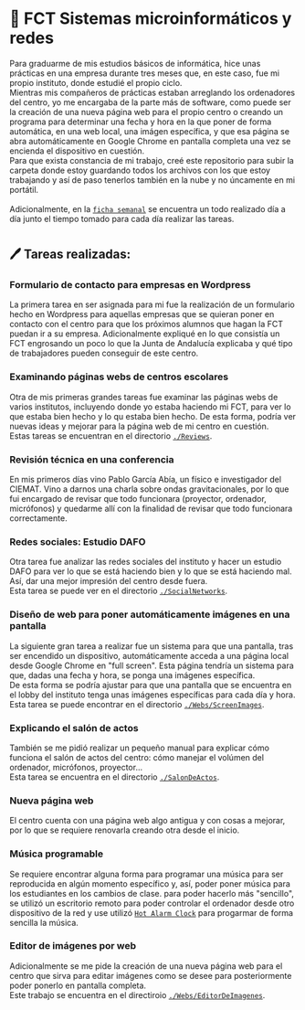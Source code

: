 # 🔨 FCT Sistemas microinformáticos y redes
Para graduarme de mis estudios básicos de informática, hice unas prácticas en una empresa durante tres meses que, en este caso, fue mi propio instituto, donde estudié el propio ciclo.<br>
Mientras mis compañeros de prácticas estaban arreglando los ordenadores del centro, yo me encargaba de la parte más de software, como puede ser la creación de una nueva página web para el propio centro o creando un programa para determinar una fecha y hora en la que poner de forma automática, en una web local, una imágen específica, y que esa página se abra automáticamente en Google Chrome en pantalla completa una vez se encienda el dispositivo en cuestión.<br>
Para que exista constancia de mi trabajo, creé este repositorio para subir la carpeta donde estoy guardando todos los archivos con los que estoy trabajando y así de paso tenerlos también en la nube y no úncamente en mi portátil.
<br>
<br>
Adicionalmente, en la [`ficha semanal`](./FichaSemanal.md) se encuentra un todo realizado día a día junto el tiempo tomado para cada día realizar las tareas. 
#
## 🖊️ Tareas realizadas:
### Formulario de contacto para empresas en Wordpress
La primera tarea en ser asignada para mi fue la realización de un formulario hecho en Wordpress para aquellas empresas que se quieran poner en contacto con el centro para que los próximos alumnos que hagan la FCT puedan ir a su empresa. Adicionalmente expliqué en lo que consistía un FCT engrosando un poco lo que la Junta de Andalucía explicaba y qué tipo de trabajadores pueden conseguir de este centro.

### Examinando páginas webs de centros escolares
Otra de mis primeras grandes tareas fue examinar las páginas webs de varios institutos, incluyendo donde yo estaba haciendo mi FCT, para ver lo que estaba bien hecho y lo qu estaba bien hecho. De esta forma, podría ver nuevas ideas y mejorar para la página web de mi centro en cuestión.<br>
Estas tareas se encuentran en el directorio [`./Reviews`](./Reviews).

### Revisión técnica en una conferencia
En mis primeros días vino Pablo García Abía, un físico e investigador del CIEMAT. Vino a darnos una charla sobre ondas gravitacionales, por lo que fui encargado de revisar que todo funcionara (proyector, ordenador, micrófonos) y quedarme allí con la finalidad de revisar que todo funcionara correctamente.

### Redes sociales: Estudio DAFO
Otra tarea fue analizar las redes sociales del instituto y hacer un estudio DAFO para ver lo que se está haciendo bien y lo que se está haciendo mal. Así, dar una mejor impresión del centro desde fuera.<br>
Esta tarea se puede ver en el directorio [`./SocialNetworks`](./SocialNetworks).

### Diseño de web para poner automáticamente imágenes en una pantalla
La siguiente gran tarea a realizar fue un sistema para que una pantalla, tras ser encendido un dispositivo, automáticamente acceda a una página local desde Google Chrome en "full screen". Esta página tendría un sistema para que, dadas una fecha y hora, se ponga una imágenes específica.<br> De esta forma se podría ajustar para que una pantalla que se encuentra en el lobby del instituto tenga unas imágenes específicas para cada día y hora.<br>
Esta tarea se puede encontrar en el directorio [`./Webs/ScreenImages`](./Webs/ScreenImages).

### Explicando el salón de actos
También se me pidió realizar un pequeño manual para explicar cómo funciona el salón de actos del centro: cómo manejar el volúmen del ordenador, micrófonos, proyector... <br>
Esta tarea se encuentra en el directorio [`./SalonDeActos`](./SalonDeActos).

### Nueva página web
El centro cuenta con una página web algo antigua y con cosas a mejorar, por lo que se requiere renovarla creando otra desde el inicio.

### Música programable
Se requiere encontrar alguna forma para programar una música para ser reproducida en algún momento específico y, así, poder poner música para los estudiantes en los cambios de clase.
para poder hacerlo más "sencillo", se utilizó un escritorio remoto para poder controlar el ordenador desde otro dispositivo de la red y use utilizó [`Hot Alarm Clock`](https://hotalarmclock.com/) para progarmar de forma sencilla la música.

### Editor de imágenes por web
Adicionalmente se me pide la creación de una nueva página web para el centro que sirva para editar imágenes como se desee para posteriormente poder ponerlo en pantalla completa.<br>
Este trabajo se encuentra en el directiroio [`./Webs/EditorDeImagenes`](./Webs/EditorDeImagenes).
